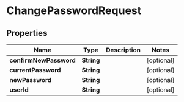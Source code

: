 # ChangePasswordRequest

## Properties
Name | Type | Description | Notes
------------ | ------------- | ------------- | -------------
**confirmNewPassword** | **String** |  |  [optional]
**currentPassword** | **String** |  |  [optional]
**newPassword** | **String** |  |  [optional]
**userId** | **String** |  |  [optional]
